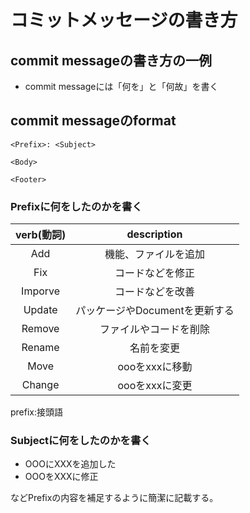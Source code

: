 # コミットメッセージの書き方

## commit messageの書き方の一例

- commit messageには「何を」と「何故」を書く

## commit messageのformat
```
<Prefix>: <Subject>

<Body>

<Footer>
```

### Prefixに何をしたのかを書く

|verb(動詞)|description|
|:-:|:-:|
|Add|機能、ファイルを追加|
|Fix|コードなどを修正|
|Imporve|コードなどを改善|
|Update|パッケージやDocumentを更新する|
|Remove|ファイルやコードを削除|
|Rename|名前を変更|
|Move|oooをxxxに移動|
|Change|oooをxxxに変更|

prefix:接頭語

### Subjectに何をしたのかを書く

- OOOにXXXを追加した
- OOOをXXXに修正

などPrefixの内容を補足するように簡潔に記載する。
